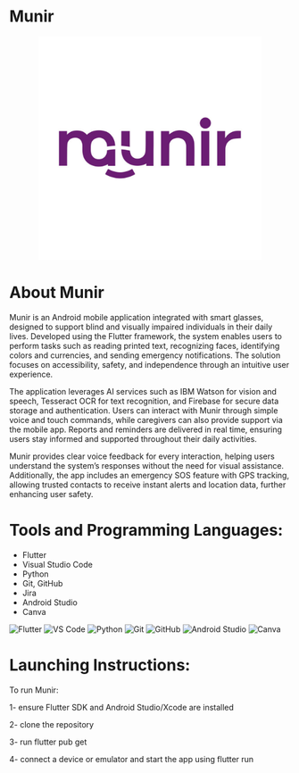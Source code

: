 # Munir

<p align="center">
  <img src="assets/images/theLogo.jpg" alt="Munir Logo" width="400"/>
</p>

# About Munir
Munir is an Android mobile application integrated with smart glasses, designed to support blind and visually impaired individuals in their daily lives. Developed using the Flutter framework, the system enables users to perform tasks such as reading printed text, recognizing faces, identifying colors and currencies, and sending emergency notifications. The solution focuses on accessibility, safety, and independence through an intuitive user experience.  

The application leverages AI services such as IBM Watson for vision and speech, Tesseract OCR for text recognition, and Firebase for secure data storage and authentication. Users can interact with Munir through simple voice and touch commands, while caregivers can also provide support via the mobile app. Reports and reminders are delivered in real time, ensuring users stay informed and supported throughout their daily activities.  

Munir provides clear voice feedback for every interaction, helping users understand the system’s responses without the need for visual assistance. Additionally, the app includes an emergency SOS feature with GPS tracking, allowing trusted contacts to receive instant alerts and location data, further enhancing user safety.

# Tools and Programming Languages:
- Flutter  
- Visual Studio Code  
- Python  
- Git, GitHub  
- Jira  
- Android Studio  
- Canva  

<p align="left">
  <img src="https://cdn.jsdelivr.net/gh/devicons/devicon/icons/flutter/flutter-original.svg" alt="Flutter" width="60" height="60"/>
  <img src="https://cdn.jsdelivr.net/gh/devicons/devicon/icons/vscode/vscode-original.svg" alt="VS Code" width="60" height="60"/>
  <img src="https://cdn.jsdelivr.net/gh/devicons/devicon/icons/python/python-original.svg" alt="Python" width="60" height="60"/>
  <img src="https://cdn.jsdelivr.net/gh/devicons/devicon/icons/git/git-original.svg" alt="Git" width="60" height="60"/>
  <img src="https://cdn.jsdelivr.net/gh/devicons/devicon/icons/github/github-original.svg" alt="GitHub" width="60" height="60"/>
  <img src="https://cdn.jsdelivr.net/gh/devicons/devicon/icons/androidstudio/androidstudio-original.svg" alt="Android Studio" width="60" height="60"/>
  <img src="https://cdn.jsdelivr.net/gh/devicons/devicon/icons/canva/canva-original.svg" alt="Canva" width="60" height="60"/>
</p>

# Launching Instructions: 

To run Munir:

1-  ensure Flutter SDK and Android Studio/Xcode are installed

2- clone the repository

3- run flutter pub get

4- connect a device or emulator and start the app using flutter run




